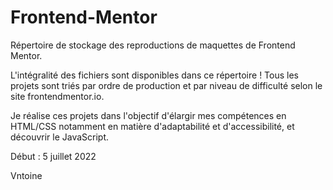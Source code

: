 # Frontend-Mentor
Répertoire de stockage des reproductions de maquettes de Frontend Mentor.

L'intégralité des fichiers sont disponibles dans ce répertoire !
Tous les projets sont triés par ordre de production et par niveau de difficulté selon le site frontendmentor.io.


Je réalise ces projets dans l'objectif d'élargir mes compétences en HTML/CSS notamment en matière d'adaptabilité et d'accessibilité, et découvrir le JavaScript. 



Début : 5 juillet 2022

Vntoine
